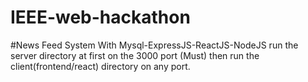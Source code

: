 # IEEE-web-hackathon
#News Feed System With Mysql-ExpressJS-ReactJS-NodeJS
run the server directory at first on the 3000 port (Must)
then
run the client(frontend/react) directory on any port.

